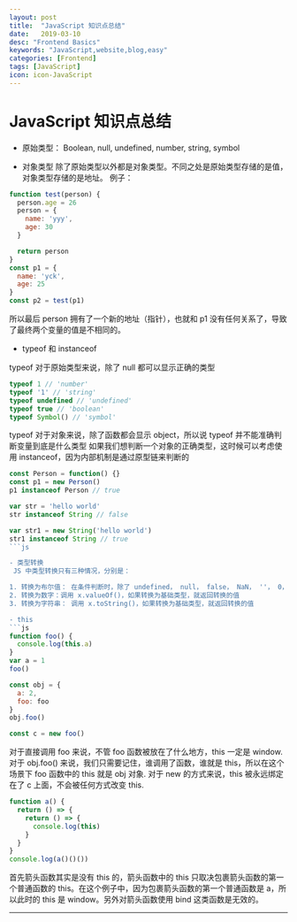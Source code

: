 ```yaml
---
layout: post
title:  "JavaScript 知识点总结"
date:   2019-03-10
desc: "Frontend Basics"
keywords: "JavaScript,website,blog,easy"
categories: [Frontend]
tags: [JavaScript]
icon: icon-JavaScript
---
```

# JavaScript 知识点总结

- 原始类型：
Boolean, null, undefined, number, string, symbol

- 对象类型
除了原始类型以外都是对象类型。不同之处是原始类型存储的是值，对象类型存储的是地址。
例子：

```JavaScript
function test(person) {
  person.age = 26
  person = {
    name: 'yyy',
    age: 30
  }

  return person
}
const p1 = {
  name: 'yck',
  age: 25
}
const p2 = test(p1)
```

所以最后 person 拥有了一个新的地址（指针），也就和 p1 没有任何关系了，导致了最终两个变量的值是不相同的。

- typeof 和 instanceof

typeof 对于原始类型来说，除了 null 都可以显示正确的类型

```js
typeof 1 // 'number'
typeof '1' // 'string'
typeof undefined // 'undefined'
typeof true // 'boolean'
typeof Symbol() // 'symbol'
```

typeof 对于对象来说，除了函数都会显示 object，所以说 typeof 并不能准确判断变量到底是什么类型
如果我们想判断一个对象的正确类型，这时候可以考虑使用 instanceof，因为内部机制是通过原型链来判断的

```js
const Person = function() {}
const p1 = new Person()
p1 instanceof Person // true

var str = 'hello world'
str instanceof String // false

var str1 = new String('hello world')
str1 instanceof String // true
```js

- 类型转换
 JS 中类型转换只有三种情况，分别是：

1. 转换为布尔值： 在条件判断时，除了 undefined， null， false， NaN， ''， 0， -0，其他所有值都转为 true，包括所有对象。
2. 转换为数字：调用 x.valueOf()，如果转换为基础类型，就返回转换的值
3. 转换为字符串： 调用 x.toString()，如果转换为基础类型，就返回转换的值

- this
```js
function foo() {
  console.log(this.a)
}
var a = 1
foo()

const obj = {
  a: 2,
  foo: foo
}
obj.foo()

const c = new foo()
```

对于直接调用 foo 来说，不管 foo 函数被放在了什么地方，this 一定是 window.
对于 obj.foo() 来说，我们只需要记住，谁调用了函数，谁就是 this，所以在这个场景下 foo 函数中的 this 就是 obj 对象.
对于 new 的方式来说，this 被永远绑定在了 c 上面，不会被任何方式改变 this.

```js
function a() {
  return () => {
    return () => {
      console.log(this)
    }
  }
}
console.log(a()()())
```

首先箭头函数其实是没有 this 的，箭头函数中的 this 只取决包裹箭头函数的第一个普通函数的 this。在这个例子中，因为包裹箭头函数的第一个普通函数是 a，所以此时的 this 是 window。另外对箭头函数使用 bind 这类函数是无效的。

---

